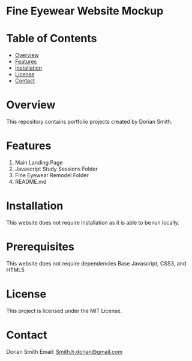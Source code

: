 
# Fine Eyewear Website Mockup
# Table of Contents
- [Overview](#Overview)
- [Features](#Features)
- [Installation](#Installation)
- [License](#License)
- [Contact](#Contact)
# Overview
This repository contains portfolio projects created by Dorian Smith.
# Features
1. Main Landing Page
2. Javascript Study Sessions Folder
3. Fine Eyewear Remodel Folder
4. README.md
# Installation
This website does not require installation as it is able to be run locally.
# Prerequisites
This website does not require dependencies
Base Javascript, CSS3, and HTML5
# License
This project is licensed under the MIT License.
# Contact
Dorian Smith
Email: Smith.h.dorian@gmail.com
